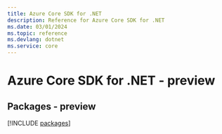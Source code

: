 ```yaml
---
title: Azure Core SDK for .NET
description: Reference for Azure Core SDK for .NET
ms.date: 03/01/2024
ms.topic: reference
ms.devlang: dotnet
ms.service: core
---
```

# Azure Core SDK for .NET - preview
## Packages - preview
[!INCLUDE [packages](core-index.md)]